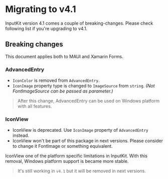 # Migrating to v4.1
InputKit version 4.1 comes a couple of breaking-changes. Please check following list if you're upgrading to v4.1.

## Breaking changes

This document applies both to MAUI and Xamarin Forms.

### AdvancedEntry
- `IconColor` is removed from `AdvancedEntry`.
- `IconImage` property type is changed to `ImageSource` from `string`. _(Not FontImageSource can be passed as parameter.)_

> After this change, AdvancedEntry can be used on Windows platform with all features.

### IconView

- IconView is deprecated. Use `IconImage` property of `AdvancedEntry` instead.
- IconView won't be part of this package in next versions. Please consider to change it FontImage or something equivalent.

IconView one of the platform specific limitations in InputKit. With this removal, Windows platform support is became more stable.


> It's still working in `v4.1` but it will be removed in next versions.